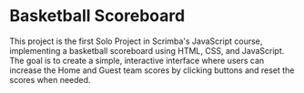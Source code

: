 # Basketball Scoreboard

This project is the first Solo Project in Scrimba's JavaScript course, implementing a basketball scoreboard using HTML, CSS, and JavaScript. The goal is to create a simple, interactive interface where users can increase the Home and Guest team scores by clicking buttons and reset the scores when needed.
